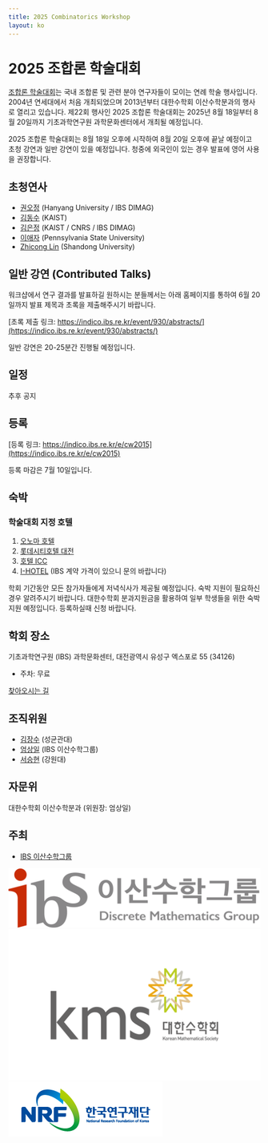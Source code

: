 ```yaml
---
title: 2025 Combinatorics Workshop
layout: ko
---
```

# 2025 조합론 학술대회
<!-- [English](/en/) -->

[조합론 학술대회](https://www.combinatorics.kr/workshop/combinatorics-workshop)는 국내 조합론 및 관련 분야 연구자들이 모이는 연례 학술 행사입니다. 2004년 연세대에서 처음 개최되었으며 2013년부터 대한수학회 이산수학분과의 행사로 열리고 있습니다. 제22회 행사인 2025 조합론 학술대회는 2025년 8월 18일부터 8월 20일까지 기초과학연구원 과학문화센터에서 개최될 예정입니다.

2025 조합론 학술대회는 8월 18일 오후에 시작하여 8월 20일 오후에 끝날 예정이고 초청 강연과 일반 강연이 있을 예정입니다. 
청중에 외국인이 있는 경우 발표에 영어 사용을 권장합니다.

## 초청연사 

- [권오정](http://ojkwon.com) (Hanyang University / IBS DIMAG)
- [김동수](https://mathsci.kaist.ac.kr/~dskim/) (KAIST)
- [김은정](https://www.lamsade.dauphine.fr/~kim/) (KAIST / CNRS / IBS DIMAG)
- [이애자](https://science.psu.edu/math/people/auy2) (Pennsylvania State University)
- [Zhicong Lin](http://en.mis.sdu.edu.cn/info/1527/1399.htm) (Shandong University)


## 일반 강연 (Contributed Talks)

워크샵에서 연구 결과를 발표하길 원하시는 분들께서는 아래 홈페이지를 통하여 6월 20일까지 발표 제목과 초록을 제출해주시기 바랍니다.

[초록 제출 링크: https://indico.ibs.re.kr/event/930/abstracts/](https://indico.ibs.re.kr/event/930/abstracts/)


일반 강연은 20-25분간 진행될 예정입니다. 

## 일정 

추후 공지 

## 등록 

[등록 링크: https://indico.ibs.re.kr/e/cw2015](https://indico.ibs.re.kr/e/cw2015)

등록 마감은 7월 10일입니다.

## 숙박 

### 학술대회 지정 호텔
1. [오노마 호텔](https://www.marriott.com/ko/hotels/cjjak-hotel-onoma-daejeon-autograph-collection/overview/)
2. [롯데시티호텔 대전](https://www.lottehotel.com/daejeon-city/ko)
3. [호텔 ICC](http://hotel.hotelicc.com)
4. [I-HOTEL](https://i-hotel.co.kr) (IBS 계약 가격이 있으니 문의 바랍니다)

학회 기간동안 모든 참가자들에게 저녁식사가 제공될 예정입니다. 
숙박 지원이 필요하신 경우 알려주시기 바랍니다.
대한수학회 분과지원금을 활용하여 일부 학생들을 위한 숙박 지원 예정입니다. 등록하실때 신청 바랍니다.

## 학회 장소 

기초과학연구원 (IBS) 과학문화센터, 대전광역시 유성구 엑스포로 55 (34126)
- 주차: 무료

[찾아오시는 길](https://travel.dimag.kr/)

## 조직위원 
- [김장수](https://jangsookim.github.io) (성균관대)
- [엄상일](https://dimag.ibs.re.kr/home/sangil/) (IBS 이산수학그룹)
- [서승현](https://sites.google.com/view/shyunseo) (강원대)

## 자문위

대한수학회 이산수학분과 (위원장: 엄상일)

## 주최 

- [IBS 이산수학그룹](https://dimag.ibs.re.kr/)

<div id="logo"><a href="https://dimag.ibs.re.kr/"><img src="/assets/dimag.png" alt="IBS 이산수학그룹" /></a> 
<a href="https://www.kms.or.kr/"><img src="/assets/kms.png" alt="Korean Mathematical Society" /><a href="https://dimag.ibs.re.kr/"><img src="/assets/NRF_logo_2.png" alt="National Research Foundation" /></a></a></div>

